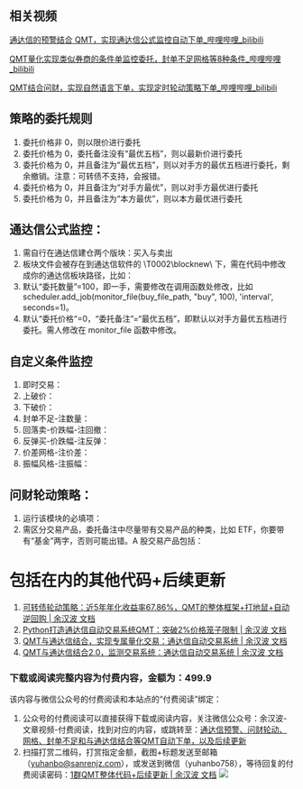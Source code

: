 ## 相关视频

[通达信的预警结合 QMT，实现通达信公式监控自动下单_哔哩哔哩_bilibili](https://www.bilibili.com/video/BV1WzsYeXEBa/?vd_source=247ac77d4ae7339ea06d0fec09aa8f70)

[QMT量化实现类似券商的条件单监控委托，封单不足网格等8种条件_哔哩哔哩_bilibili](https://www.bilibili.com/video/BV17B1iYXEiU/?vd_source=247ac77d4ae7339ea06d0fec09aa8f70)

[QMT结合问财，实现自然语言下单，实现定时轮动策略下单_哔哩哔哩_bilibili](https://www.bilibili.com/video/BV1XW1WYCEft/?vd_source=247ac77d4ae7339ea06d0fec09aa8f70)

## 策略的委托规则

1. 委托价格非 0，则以限价进行委托
1. 委托价格为 0，委托备注没有“最优五档”，则以最新价进行委托
1. 委托价格为 0，并且备注为“最优五档”，则以对手方的最优五档进行委托，剩余撤销。注意：可转债不支持，会报错。
1. 委托价格为 0，并且备注为“对手方最优”，则以对手方最优进行委托
1. 委托价格为 0，并且备注为“本方最优”，则以本方最优进行委托
## 通达信公式监控：

1. 需自行在通达信建仓两个版块：买入与卖出
1. 板块文件会被存在到通达信软件的 \T0002\blocknew\ 下，需在代码中修改成你的通达信板块路径，比如：
1. 默认“委托数量”=100，即一手，需要修改在调用函数处修改，比如 scheduler.add_job(monitor_file(buy_file_path, "buy", 100), 'interval', seconds=1)。
1. 默认“委托价格“=0，“委托备注”=“最优五档”，即默认以对手方最优五档进行委托。需人修改在 monitor_file 函数中修改。
## 自定义条件监控

1. 即时交易：
1. 上破价：
1. 下破价：
1. 封单不足-注数量：
1. 回落卖-价跌幅-注回撤：
1. 反弹买-价跌幅-注反弹：
1. 价差网格-注价差：
1. 振幅风格-注振幅：
## 问财轮动策略：

1. 运行该模块的必填项：
1. 需区分交易产品，委托备注中尽量带有交易产品的种类，比如 ETF，你要带有“基金”两字，否则可能出错。A 股交易产品包括：
# 包括在内的其他代码+后续更新

1. [可转债轮动策略：近5年年化收益率67.86%，QMT的整体框架+打地鼠+自动逆回购 | 余汉波 文档](https://wd.sanrenjz.com/%E4%BB%A3%E7%A0%81%E4%B8%8E%E6%95%88%E7%8E%87/%20%E5%8F%AF%E8%BD%AC%E5%80%BA%E8%BD%AE%E5%8A%A8%E7%AD%96%E7%95%A5%EF%BC%9A%E8%BF%915%E5%B9%B4%E5%B9%B4%E5%8C%96%E6%94%B6%E7%9B%8A%E7%8E%87%E7%99%BE%E5%88%86%E4%B9%8B67.86%EF%BC%8CQMT%E7%9A%84%E6%95%B4%E4%BD%93%E6%A1%86%E6%9E%B6+%E6%89%93%E5%9C%B0%E9%BC%A0+%E8%87%AA%E5%8A%A8%E9%80%86%E5%9B%9E%E8%B4%AD)
1. [Python打造通达信自动交易系统QMT：突破2%价格笼子限制 | 余汉波 文档](https://wd.sanrenjz.com/%E4%BB%A3%E7%A0%81%E4%B8%8E%E6%95%88%E7%8E%87/Python%E6%89%93%E9%80%A0%E9%80%9A%E8%BE%BE%E4%BF%A1%E8%87%AA%E5%8A%A8%E4%BA%A4%E6%98%93%E7%B3%BB%E7%BB%9F%EF%BC%9A%E7%AA%81%E7%A0%B4%E7%99%BE%E5%88%862%E4%BB%B7%E6%A0%BC%E7%AC%BC%E5%AD%90%E9%99%90%E5%88%B6)
1. [QMT与通达信结合，实现专属量化交易：通达信自动交易系统 | 余汉波 文档](https://wd.sanrenjz.com/%E4%BB%A3%E7%A0%81%E4%B8%8E%E6%95%88%E7%8E%87/QMT%E4%B8%8E%E9%80%9A%E8%BE%BE%E4%BF%A1%E7%BB%93%E5%90%88%EF%BC%8C%E5%AE%9E%E7%8E%B0%E4%B8%93%E5%B1%9E%E9%87%8F%E5%8C%96%E4%BA%A4%E6%98%93%EF%BC%9A%E9%80%9A%E8%BE%BE%E4%BF%A1%E8%87%AA%E5%8A%A8%E4%BA%A4%E6%98%93%E7%B3%BB%E7%BB%9F)
1. [QMT与通达信结合2.0，监测交易系统：通达信自动交易系统 | 余汉波 文档](https://wd.sanrenjz.com/%E4%BB%A3%E7%A0%81%E4%B8%8E%E6%95%88%E7%8E%87/QMT%E4%B8%8E%E9%80%9A%E8%BE%BE%E4%BF%A1%E7%BB%93%E5%90%882.0%EF%BC%8C%E7%9B%91%E6%B5%8B%E4%BA%A4%E6%98%93%E7%B3%BB%E7%BB%9F%EF%BC%9A%E9%80%9A%E8%BE%BE%E4%BF%A1%E8%87%AA%E5%8A%A8%E4%BA%A4%E6%98%93%E7%B3%BB%E7%BB%9F)
### 下载或阅读完整内容为付费内容，金额为：499.9

该内容与微信公众号的付费阅读和本站点的“付费阅读”绑定：

1. 公众号的付费阅读可以直接获得下载或阅读内容，关注微信公众号：余汉波-文章视频-付费阅读，找到对应的内容，或跳转至：[通达信预警、问财轮动、网格、封单不足和与通达信结合等QMT自动下单，以及后续更新](https://mp.weixin.qq.com/s/GAW1SOSnEQ_4q9Zu2fhahw?payreadticket=HMe8F4MwN6iVM1Bh_XBEZot8aAQ7BMFyODo4_vcNL33GYoenDDHonrUWiNrivAGEQJT8tx4)
1. 扫描打赏二维码，打赏指定金额，截图+标题发送至邮箱（yuhanbo@sanrenjz.com），或发送到微信（yuhanbo758），等待回复的付费阅读密码：[1群QMT整体代码+后续更新 | 余汉波 文档](https://wd.sanrenjz.com/%E4%BB%98%E8%B4%B9%E9%98%85%E8%AF%BB/1%E7%BE%A4QMT%E6%95%B4%E4%BD%93%E4%BB%A3%E7%A0%81+%E5%90%8E%E7%BB%AD%E6%9B%B4%E6%96%B0)
![](https://gdsx.sanrenjz.com/PicGo/640.jpg)

